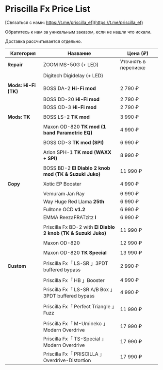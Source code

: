 # Priscilla Fx Price List

[Связаться с нами: https://t.me/priscilla_ef](https://t.me/priscilla_ef)

Обратитесь к нам за уникальным заказом, если не нашли что искали.

Доставка рассчитывается отдельно.

| Категория            | Название                                                       | Цена (₽)             |
| -------------------- | -------------------------------------------------------------- | -------------------- |
| **Repair**           | ZOOM MS-50G (+ LED)                                            | Уточнять в переписке |
|                      | Digitech Digidelay (+ LED)                                     |                      |
|                      |                                                                |                      |
| **Mods: Hi-Fi (TK)** | BOSS DA-2 **Hi-Fi mod**                                        | 2 790 ₽              |
|                      | BOSS DD-20 **Hi-Fi mod**                                       | 2 790 ₽              |
|                      | BOSS OD-3 **Hi-Fi mod**                                        | 2 790 ₽              |
|                      |                                                                |                      |
| **Mods: TK**         | BOSS LS-2 **TK mod**                                           | 3 990 ₽              |
|                      |                                                                |                      |
|                      | Maxon OD-820 **TK mod (1 band Parametric EQ)**                 | 4 990 ₽              |
|                      |                                                                |                      |
|                      | BOSS OD-3 **TK mod (SPI)**                                     | 6 990 ₽              |
|                      |                                                                |                      |
|                      | Arion SPH-1 **TK mod (WAXX + SPI)**                            | 8 990 ₽              |
|                      |                                                                |                      |
|                      | BOSS BD-2 **El Diablo 2 knob mod (TK & Suzuki Juko)**          | 11 990 ₽             |
|                      |                                                                |                      |
| **Copy**             | Xotic EP Booster                                               | 4 990 ₽              |
|                      |                                                                |                      |
|                      | Vemuram Jan Ray                                                | 6 990 ₽              |
|                      | Way Huge Red Llama **25th**                                    | 6 990 ₽              |
|                      | Fulltone OCD **v1.2**                                          | 6 990 ₽              |
|                      | EMMA ReezaFRATzitz **I**                                       | 6 990 ₽              |
|                      |                                                                |                      |
|                      | Priscilla Fx BD-2 with **El Diablo 2 knob (TK & Suzuki Juko)** | 11 990 ₽             |
|                      |                                                                |                      |
|                      | Maxon OD-820                                                   | 12 990 ₽             |
|                      |                                                                |                      |
|                      | Maxon OD-820 **TK Special**                                    | 13 990 ₽             |
|                      |                                                                |                      |
| **Custom**           | Priscilla Fx「 LS-SR 」3PDT buffered bypass                    | 2 990 ₽              |
|                      |                                                                |                      |
|                      | Priscilla Fx「 HB 」Booster                                    | 4 990 ₽              |
|                      | Priscilla Fx「 LS-SR A/B Box 」3PDT buffered bypass            | 4 990 ₽              |
|                      |                                                                |                      |
|                      | Priscilla Fx「 Perfect Triangle 」Fuzz                         | 11 990 ₽             |
|                      |                                                                |                      |
|                      | Priscilla Fx「 M-Umineko 」Modern Overdrive                    | 17 990 ₽             |
|                      | Priscilla Fx「 TS-Special 」Modern Overdrive                   | 17 990 ₽             |
|                      | Priscilla Fx「 PRISCILLA 」Overdrive-Distortion                | 17 990 ₽             |
